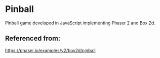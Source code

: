 # Pinball

Pinball game developed in JavaScript implementing Phaser 2 and Box 2d.

## Referenced from:

https://phaser.io/examples/v2/box2d/pinball
